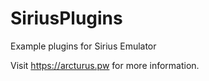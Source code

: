 # SiriusPlugins
Example plugins for Sirius Emulator

Visit https://arcturus.pw for more information.
